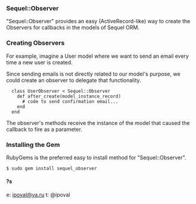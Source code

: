 ### Sequel::Observer

"Sequel::Observer" provides an easy (ActiveRecord-like) way to create the Observers for callbacks in the models of Sequel ORM.

### Creating Observers
For example, imagine a User model where we want to send an email every time a new user is created.

Since sending emails is not directly related to our model's purpose, we could create an observer to delegate that functionality.
```
  class UserObserver < Sequel::Observer
    def after_create(model_instance_record)
      # code to send confirmation email...
    end
  end
```
The observer's methods receive the instance of the model that caused the callback to fire as a parameter.

### Installing the Gem
RubyGems is the preferred easy to install method for "Sequel::Observer".
```
$ sudo gem install sequel_observer
```

#### ?s
e: ipoval@ya.ru
t: @ipoval
